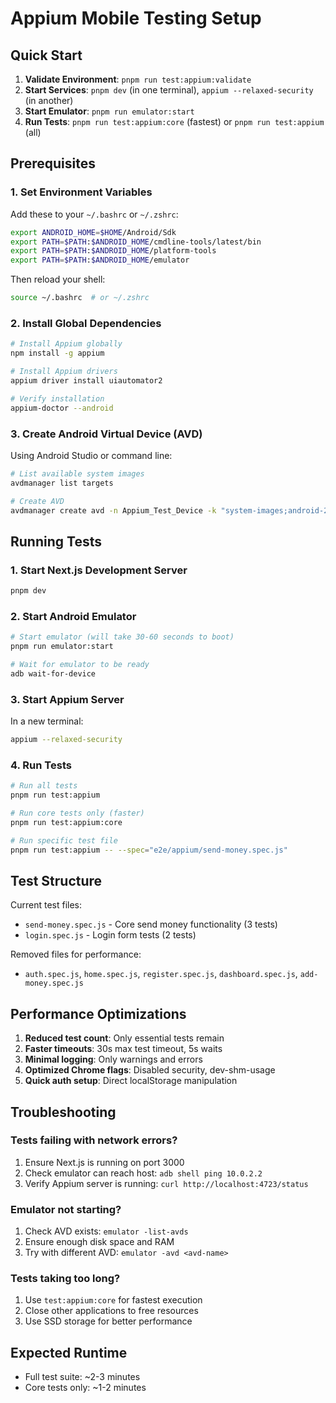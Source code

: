 # Appium Mobile Testing Setup

## Quick Start

1. **Validate Environment**: `pnpm run test:appium:validate`
2. **Start Services**: `pnpm dev` (in one terminal), `appium --relaxed-security` (in another)
3. **Start Emulator**: `pnpm run emulator:start`
4. **Run Tests**: `pnpm run test:appium:core` (fastest) or `pnpm run test:appium` (all)

## Prerequisites

### 1. Set Environment Variables
Add these to your `~/.bashrc` or `~/.zshrc`:

```bash
export ANDROID_HOME=$HOME/Android/Sdk
export PATH=$PATH:$ANDROID_HOME/cmdline-tools/latest/bin
export PATH=$PATH:$ANDROID_HOME/platform-tools
export PATH=$PATH:$ANDROID_HOME/emulator
```

Then reload your shell:
```bash
source ~/.bashrc  # or ~/.zshrc
```

### 2. Install Global Dependencies

```bash
# Install Appium globally
npm install -g appium

# Install Appium drivers
appium driver install uiautomator2

# Verify installation
appium-doctor --android
```

### 3. Create Android Virtual Device (AVD)
Using Android Studio or command line:
```bash
# List available system images
avdmanager list targets

# Create AVD
avdmanager create avd -n Appium_Test_Device -k "system-images;android-29;default;x86_64"
```

## Running Tests

### 1. Start Next.js Development Server
```bash
pnpm dev
```

### 2. Start Android Emulator
```bash
# Start emulator (will take 30-60 seconds to boot)
pnpm run emulator:start

# Wait for emulator to be ready
adb wait-for-device
```

### 3. Start Appium Server
In a new terminal:
```bash
appium --relaxed-security
```

### 4. Run Tests
```bash
# Run all tests
pnpm run test:appium

# Run core tests only (faster)
pnpm run test:appium:core

# Run specific test file
pnpm run test:appium -- --spec="e2e/appium/send-money.spec.js"
```

## Test Structure

Current test files:
- `send-money.spec.js` - Core send money functionality (3 tests)
- `login.spec.js` - Login form tests (2 tests)

Removed files for performance:
- `auth.spec.js`, `home.spec.js`, `register.spec.js`, `dashboard.spec.js`, `add-money.spec.js`

## Performance Optimizations

1. **Reduced test count**: Only essential tests remain
2. **Faster timeouts**: 30s max test timeout, 5s waits
3. **Minimal logging**: Only warnings and errors
4. **Optimized Chrome flags**: Disabled security, dev-shm-usage
5. **Quick auth setup**: Direct localStorage manipulation

## Troubleshooting

### Tests failing with network errors?
1. Ensure Next.js is running on port 3000
2. Check emulator can reach host: `adb shell ping 10.0.2.2`
3. Verify Appium server is running: `curl http://localhost:4723/status`

### Emulator not starting?
1. Check AVD exists: `emulator -list-avds`
2. Ensure enough disk space and RAM
3. Try with different AVD: `emulator -avd <avd-name>`

### Tests taking too long?
1. Use `test:appium:core` for fastest execution
2. Close other applications to free resources
3. Use SSD storage for better performance

## Expected Runtime
- Full test suite: ~2-3 minutes
- Core tests only: ~1-2 minutes
